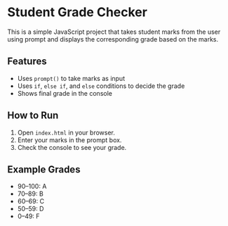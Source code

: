 # Student Grade Checker

This is a simple JavaScript project that takes student marks from the user using prompt and displays the corresponding grade based on the marks.

## Features

- Uses `prompt()` to take marks as input
- Uses `if`, `else if`, and `else` conditions to decide the grade
- Shows final grade in the console

## How to Run

1. Open `index.html` in your browser.
2. Enter your marks in the prompt box.
3. Check the console to see your grade.

## Example Grades

- 90–100: A
- 70–89: B
- 60–69: C
- 50–59: D
- 0–49: F
